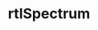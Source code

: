 ---
title: "rtlSpectrum"
description: "Создание и использование программы rtlSpectrum для анализа радио сигналов"
---